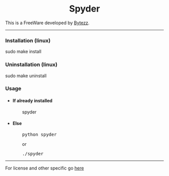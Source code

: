 <center><h1>Spyder</h1></center>

This is a FreeWare developed by [Bytezz](https://github.com/Bytezz).

***

### Installation (linux)

sudo make install

### Uninstallation (linux)

sudo make uninstall

### Usage

<ul>
<li><h4>If already installed</h4></li>
<p style="margin-left:30px">spyder</p>
<li><h4>Else</h4></li>
<pre style="margin-left:30px">python spyder</pre>
<p style="margin-left:30px">or</p>
<pre style="margin-left:30px">./spyder</pre>
</ul>

***

For license and other specific go [here](LICENSE)